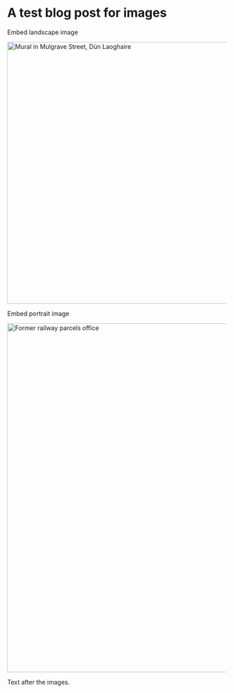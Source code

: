 # A test blog post for images

Embed landscape image

<a data-flickr-embed="false" href="https://www.flickr.com/photos/alangrantphoto/53197035953/in/album-72177720305905097/" title="Mural in Mulgrave Street, Dún Laoghaire"><img src="https://live.staticflickr.com/65535/53197035953_185ce95bdd_c.jpg" width="800" height="600" alt="Mural in Mulgrave Street, Dún Laoghaire"/></a><script async src="//embedr.flickr.com/assets/client-code.js" charset="utf-8"></script>

Embed portrait image

<a data-flickr-embed="false" href="https://www.flickr.com/photos/alangrantphoto/53198847109/in/album-72177720305905097/" title="Former railway parcels office"><img src="https://live.staticflickr.com/65535/53198847109_67b5f6aaec_c.jpg" width="600" height="800" alt="Former railway parcels office"/></a><script async src="//embedr.flickr.com/assets/client-code.js" charset="utf-8"></script>

Text after the images.